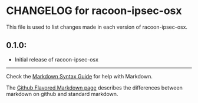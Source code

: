 # CHANGELOG for racoon-ipsec-osx

This file is used to list changes made in each version of racoon-ipsec-osx.

## 0.1.0:

* Initial release of racoon-ipsec-osx

- - -
Check the [Markdown Syntax Guide](http://daringfireball.net/projects/markdown/syntax) for help with Markdown.

The [Github Flavored Markdown page](http://github.github.com/github-flavored-markdown/) describes the differences between markdown on github and standard markdown.
